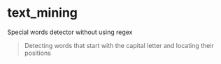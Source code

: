 # text_mining
Special words detector without using regex
>Detecting words that start with the capital letter and locating their positions